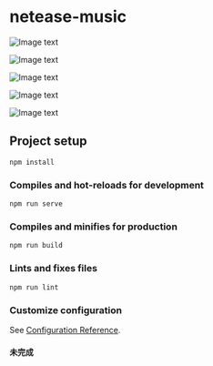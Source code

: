 <!--
 * @Author: Topskys
 * @Date: 2022-03-25 09:06:46
 * @LastEditTime: 2022-10-03 10:30:14
-->
# netease-music
![Image text](https://github.com/Topskys/CloudMusic/blob/main/src/assets/img/W0KVI.png)

![Image text](https://github.com/Topskys/CloudMusic/blob/main/src/assets/img/8.png)

![Image text](https://github.com/Topskys/CloudMusic/blob/main/src/assets/img/LXF.png)

![Image text](https://github.com/Topskys/CloudMusic/blob/main/src/assets/img/2.png)

![Image text](https://github.com/Topskys/CloudMusic/blob/main/src/assets/img/BOC.png)


## Project setup
```
npm install
```

### Compiles and hot-reloads for development
```
npm run serve
```

### Compiles and minifies for production
```
npm run build
```

### Lints and fixes files
```
npm run lint
```

### Customize configuration
See [Configuration Reference](https://cli.vuejs.org/config/).


#### 未完成
